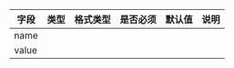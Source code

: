 | 字段 | 类型 | 格式类型 | 是否必须 | 默认值 | 说明 |
|---|---|---|---|---|---|
| name |  |  |  |  |
| value |  |  |  |  |
